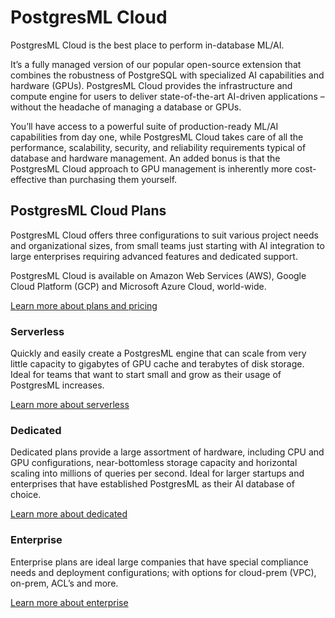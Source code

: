 # PostgresML Cloud 

PostgresML Cloud is the best place to perform in-database ML/AI. 

It’s a fully managed version of our popular open-source extension that combines the robustness of PostgreSQL with specialized AI capabilities and hardware (GPUs). PostgresML Cloud provides the infrastructure and compute engine for users to deliver state-of-the-art AI-driven applications – without the headache of managing a database or GPUs. 

You’ll have access to a powerful suite of production-ready ML/AI capabilities from day one, while PostgresML Cloud takes care of all the performance, scalability, security, and reliability requirements typical of database and hardware management. An added bonus is that the PostgresML Cloud approach to GPU management is inherently more cost-effective than purchasing them yourself.

## PostgresML Cloud Plans

PostgresML Cloud offers three configurations to suit various project needs and organizational sizes,  from small teams just starting with AI integration to large enterprises requiring advanced features and dedicated support.

PostgresML Cloud is available on Amazon Web Services (AWS), Google Cloud Platform (GCP) and Microsoft Azure Cloud, world-wide.

[Learn more about plans and pricing](/pricing) 

### Serverless

Quickly and easily create a PostgresML engine that can scale from very little capacity to gigabytes of GPU cache and terabytes of disk storage. Ideal for teams that want to start small and grow as their usage of PostgresML increases. 

[Learn more about serverless](serverless)

### Dedicated

Dedicated plans provide a large assortment of hardware, including CPU and GPU configurations, near-bottomless storage capacity and horizontal scaling into millions of queries per second. Ideal for larger startups and enterprises that have established PostgresML as their AI database of choice. 

[Learn more about dedicated](dedicated)

### Enterprise

Enterprise plans are ideal large companies that have special compliance needs and deployment configurations; with options for cloud-prem (VPC), on-prem, ACL’s and more.

[Learn more about enterprise](enterprise)
